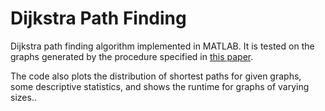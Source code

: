 # Dijkstra Path Finding

Dijkstra path finding algorithm implemented in MATLAB. It is tested on the graphs generated by the procedure specified in [this paper](https://www.nature.com/articles/30918).

The code also plots the distribution of shortest paths for given graphs, some descriptive statistics, and shows the runtime for graphs of varying sizes..
